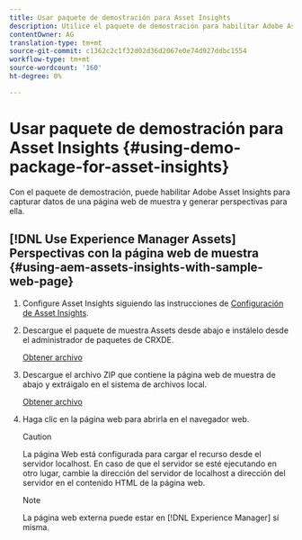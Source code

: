 ```yaml
---
title: Usar paquete de demostración para Asset Insights
description: Utilice el paquete de demostración para habilitar Adobe Asset Insights para capturar datos de una página web y generar perspectivas para ella.
contentOwner: AG
translation-type: tm+mt
source-git-commit: c1362c2c1f32d02d36d2067e0e74d927ddbc1554
workflow-type: tm+mt
source-wordcount: '160'
ht-degree: 0%

---
```



# Usar paquete de demostración para Asset Insights {#using-demo-package-for-asset-insights}

Con el paquete de demostración, puede habilitar Adobe Asset Insights para capturar datos de una página web de muestra y generar perspectivas para ella.

## [!DNL Use Experience Manager Assets] Perspectivas con la página web de muestra  {#using-aem-assets-insights-with-sample-web-page}

1. Configure Asset Insights siguiendo las instrucciones de [Configuración de Asset Insights](configure-asset-insights.md).
1. Descargue el paquete de muestra Assets desde abajo e instálelo desde el administrador de paquetes de CRXDE.

   [Obtener archivo](assets/insightsdemo.zip)

1. Descargue el archivo ZIP que contiene la página web de muestra de abajo y extráigalo en el sistema de archivos local.

   [Obtener archivo](assets/demosite.zip)

1. Haga clic en la página web para abrirla en el navegador web.

   >[!CAUTION]
   >
   >La página Web está configurada para cargar el recurso desde el servidor localhost. En caso de que el servidor se esté ejecutando en otro lugar, cambie la dirección del servidor de localhost a dirección del servidor en el contenido HTML de la página web.

   >[!NOTE]
   >
   >La página web externa puede estar en [!DNL Experience Manager] sí misma.
